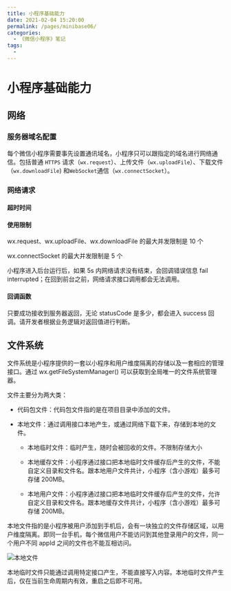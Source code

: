 ```yaml
---
title: 小程序基础能力
date: 2021-02-04 15:20:00
permalink: /pages/minibase06/
categories:
  - 《微信小程序》笔记
tags:
  -
---
```

# 小程序基础能力

## 网络

### 服务器域名配置

每个微信小程序需要事先设置通讯域名，小程序只可以跟指定的域名进行网络通信。包括普通 `HTTPS` 请求（`wx.request`）、上传文件（`wx.uploadFile`）、下载文件（`wx.downloadFile`) 和` WebSocket `通信（`wx.connectSocket`）。

### 网络请求

#### 超时时间

#### 使用限制

wx.request、wx.uploadFile、wx.downloadFile 的最大并发限制是 10 个

wx.connectSocket 的最大并发限制是 5 个

小程序进入后台运行后，如果 5s 内网络请求没有结束，会回调错误信息 fail interrupted；在回到前台之前，网络请求接口调用都会无法调用。

#### 回调函数

只要成功接收到服务器返回，无论 statusCode 是多少，都会进入 success 回调。请开发者根据业务逻辑对返回值进行判断。

## 文件系统

文件系统是小程序提供的一套以小程序和用户维度隔离的存储以及一套相应的管理接口。通过 wx.getFileSystemManager() 可以获取到全局唯一的文件系统管理器。

文件主要分为两大类：

* 代码包文件：代码包文件指的是在项目目录中添加的文件。

* 本地文件：通过调用接口本地产生，或通过网络下载下来，存储到本地的文件。
  
  * 本地临时文件：临时产生，随时会被回收的文件。不限制存储大小
  
  * 本地缓存文件：小程序通过接口把本地临时文件缓存后产生的文件，不能自定义目录和文件名。跟本地用户文件共计，小程序（含小游戏）最多可存储 200MB。
  
  * 本地用户文件：小程序通过接口把本地临时文件缓存后产生的文件，允许自定义目录和文件名。跟本地缓存文件共计，小程序（含小游戏）最多可存储 200MB。

本地文件指的是小程序被用户添加到手机后，会有一块独立的文件存储区域，以用户维度隔离。即同一台手机，每个微信用户不能访问到其他登录用户的文件，同一个用户不同 appId 之间的文件也不能互相访问。

![本地文件](https://res.wx.qq.com/wxdoc/dist/assets/img/file-sandbox.9ef4d15a.png)

本地临时文件只能通过调用特定接口产生，不能直接写入内容。本地临时文件产生后，仅在当前生命周期内有效，重启之后即不可用。